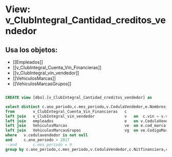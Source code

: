 # View: v_ClubIntegral_Cantidad_creditos_vendedor

## Usa los objetos:
- [[Empleados]]
- [[v_ClubIntegral_Cuenta_Vin_Financieras]]
- [[v_ClubIntegral_vin_vendedor]]
- [[VehiculosMarcas]]
- [[VehiculosMarcasGrupos]]

```sql

CREATE view [dbo].[v_ClubIntegral_Cantidad_creditos_vendedor] as

select distinct c.ano_periodo,c.mes_periodo,v.CedulaVendedor,e.Nombres+' '+e.Apellido1+' '+e.Apellido2 as Nombres,e.cod_marca,ve.CodigoMarcaGrupo,vg.MarcaGrupo,c.NitFinanciera,c.NombreFinanciera,cantidad=count(c.VIN)
from		v_ClubIntegral_Cuenta_Vin_Financieras	c
left join	v_ClubIntegral_vin_vendedor				v	on	c.vin = v.vin
left join	empleados								e	on v.CedulaVendedor = e.CodigoEmpleado
left join	VehiculosMarcas							ve  on e.cod_marca = ve.CodigoMarca
left join	VehiculosMarcasGrupos					vg  on ve.CodigoMarcaGrupo = vg.CodigoMarcaGrupo
where	v.cedulavendedor is not null
and		c.ano_periodo > 2017
--and		c.mes_periodo = 9
group by c.ano_periodo,c.mes_periodo,v.CedulaVendedor,c.Nitfinanciera,c.NombreFinanciera,e.Nombres,e.Apellido1,e.Apellido2,e.cod_marca,ve.CodigoMarcaGrupo,vg.MarcaGrupo


```

